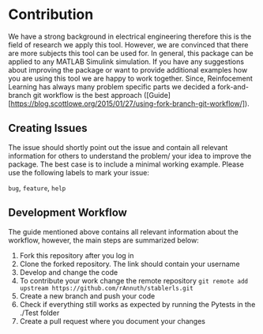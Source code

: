 # Contribution
We have a strong background in electrical engineering therefore this is the field of research we apply this tool. However, we are convinced that there are more subjects this tool can be used for. In general, this package can be applied to any MATLAB Simulink simulation. If you have any suggestions about improving the package or want to provide additional examples how you are using this tool we are happy to work together. Since, Reinfocement Learning has always many problem specific parts we decided a fork-and-branch git workflow is the best approach ([Guide][https://blog.scottlowe.org/2015/01/27/using-fork-branch-git-workflow/]).

## Creating Issues
The issue should shortly point out the issue and contain all relevant information for others to understand the problem/ your idea to improve the package. The best case is to include a minimal working example. Please use the following labels to mark your issue:

`bug`, `feature`, `help`

## Development Workflow
The guide mentioned above contains all relevant information about the workflow, however, the main steps are summarized below:

1. Fork this repository after you log in
2. Clone the forked repository. The link should contain your username
3. Develop and change the code 
4. To contribute your work change the remote repository `git remote add upstream https://github.com/rAnnuth/stablerls.git` 
5. Create a new branch and push your code
6. Check if everything still works as expected by running the Pytests in the ./Test folder
6. Create a pull request where you document your changes